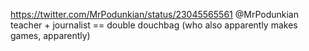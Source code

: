 https://twitter.com/MrPodunkian/status/23045565561 @MrPodunkian  teacher + journalist == double douchbag (who also apparently makes games, apparently)